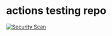 # actions testing repo

[![Security Scan](https://github.com/richlamdev/actions-tester/actions/workflows/security.yml/badge.svg?branch=main)](https://github.com/richlamdev/actions-tester/actions/workflows/security.yml)

